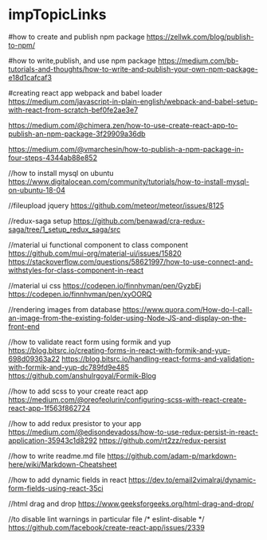 # impTopicLinks

#how to create and publish npm package
  https://zellwk.com/blog/publish-to-npm/   

#how to write,publish, and use npm package
  https://medium.com/bb-tutorials-and-thoughts/how-to-write-and-publish-your-own-npm-package-e18d1cafcaf3   

#creating react app webpack and babel loader
  https://medium.com/javascript-in-plain-english/webpack-and-babel-setup-with-react-from-scratch-bef0fe2ae3e7    



https://medium.com/@chimera.zen/how-to-use-create-react-app-to-publish-an-npm-package-3f29909a36db

https://medium.com/@vmarchesin/how-to-publish-a-npm-package-in-four-steps-4344ab88e852

//how to install mysql on ubuntu
https://www.digitalocean.com/community/tutorials/how-to-install-mysql-on-ubuntu-18-04

//fileupload jquery
https://github.com/meteor/meteor/issues/8125

//redux-saga setup
https://github.com/benawad/cra-redux-saga/tree/1_setup_redux_saga/src

//material ui functional component to class component
https://github.com/mui-org/material-ui/issues/15820
https://stackoverflow.com/questions/58621997/how-to-use-connect-and-withstyles-for-class-component-in-react

//material ui css
https://codepen.io/finnhvman/pen/GyzbEj
https://codepen.io/finnhvman/pen/xyOORQ

//rendering images from database
https://www.quora.com/How-do-I-call-an-image-from-the-existing-folder-using-Node-JS-and-display-on-the-front-end

//how to validate react form using formik and yup
https://blog.bitsrc.io/creating-forms-in-react-with-formik-and-yup-698d09363a22
https://blog.bitsrc.io/handling-react-forms-and-validation-with-formik-and-yup-dc789fd9e485
https://github.com/anshulrgoyal/Formik-Blog

//how to add scss to your create react app
https://medium.com/@oreofeolurin/configuring-scss-with-react-create-react-app-1f563f862724

//how to add redux presistor to your app
https://medium.com/@edisondevadoss/how-to-use-redux-persist-in-react-application-35943c1d8292
https://github.com/rt2zz/redux-persist

//how to write readme.md file
https://github.com/adam-p/markdown-here/wiki/Markdown-Cheatsheet

//how to add dynamic fields in react 
https://dev.to/email2vimalraj/dynamic-form-fields-using-react-35ci

//html drag and drop
https://www.geeksforgeeks.org/html-drag-and-drop/

//to disable lint warnings in particular file
/* eslint-disable */
https://github.com/facebook/create-react-app/issues/2339
